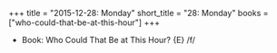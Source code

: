 +++
title = "2015-12-28: Monday"
short_title = "28: Monday"
books = ["who-could-that-be-at-this-hour"]
+++


* Book: Who Could That Be at This Hour? {E} /f/
